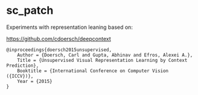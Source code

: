 # sc_patch

Experiments with representation leaning based on:

https://github.com/cdoersch/deepcontext

```
@inproceedings{doersch2015unsupervised,
    Author = {Doersch, Carl and Gupta, Abhinav and Efros, Alexei A.},
    Title = {Unsupervised Visual Representation Learning by Context Prediction},
    Booktitle = {International Conference on Computer Vision ({ICCV})},
    Year = {2015}
}
```